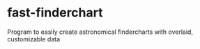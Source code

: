 # fast-finderchart
Program to easily create astronomical findercharts with overlaid, customizable data
